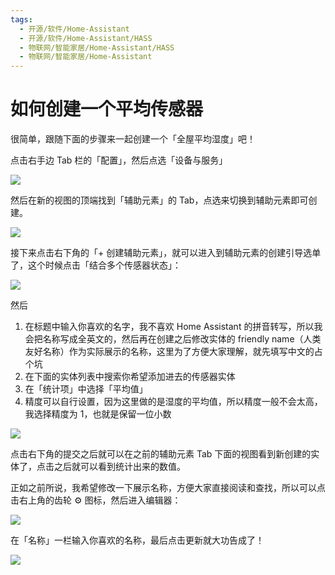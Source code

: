 ```yaml
---
tags:
  - 开源/软件/Home-Assistant
  - 开源/软件/Home-Assistant/HASS
  - 物联网/智能家居/Home-Assistant/HASS
  - 物联网/智能家居/Home-Assistant
---
```

# 如何创建一个平均传感器

很简单，跟随下面的步骤来一起创建一个「全屋平均湿度」吧！

点击右手边 Tab 栏的「配置」，然后点选「设备与服务」

![](./assets/how-to-create-average-sensor-screenshot-1.png)

然后在新的视图的顶端找到「辅助元素」的 Tab，点选来切换到辅助元素即可创建。

![](./assets/how-to-create-average-sensor-screenshot-2.png)

接下来点击右下角的「+ 创建辅助元素」，就可以进入到辅助元素的创建引导选单了，这个时候点击「结合多个传感器状态」：

![](./assets/how-to-create-average-sensor-screenshot-3.png)

然后

1. 在标题中输入你喜欢的名字，我不喜欢 Home Assistant 的拼音转写，所以我会把名称写成全英文的，然后再在创建之后修改实体的 friendly name（人类友好名称）作为实际展示的名称，这里为了方便大家理解，就先填写中文的占个坑
2. 在下面的实体列表中搜索你希望添加进去的传感器实体
3. 在「统计项」中选择「平均值」
4. 精度可以自行设置，因为这里做的是湿度的平均值，所以精度一般不会太高，我选择精度为 1，也就是保留一位小数

![](./assets/how-to-create-average-sensor-screenshot-4.png)

点击右下角的提交之后就可以在之前的辅助元素 Tab 下面的视图看到新创建的实体了，点击之后就可以看到统计出来的数值。

正如之前所说，我希望修改一下展示名称，方便大家直接阅读和查找，所以可以点击右上角的齿轮 ⚙️ 图标，然后进入编辑器：

![](./assets/how-to-create-average-sensor-screenshot-6.png)

在「名称」一栏输入你喜欢的名称，最后点击更新就大功告成了！

![](./assets/how-to-create-average-sensor-screenshot-5.png)